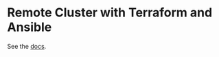 # Remote Cluster with Terraform and Ansible

See the [docs](https://docs.tendermint.com/master/tools/terraform-and-ansible.html).

